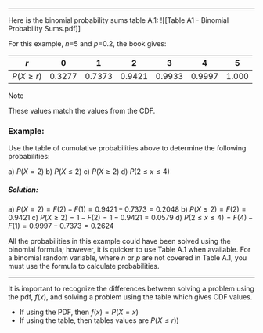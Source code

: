 - - -
Here is the binomial probability sums table A.1: 
![[Table A1 - Binomial Probability Sums.pdf]]

For this example, $n$=5 and $p$=0.2, the book gives:

| $r$ | 0 | 1 | 2 | 3 | 4 | 5 |
| ---- | ---- | ---- | ---- | ---- | ---- | ---- |
| $P(X\geq r)$ | 0.3277 | 0.7373 | 0.9421 | 0.9933 | 0.9997 | 1.000 |
> [!Note]
> These values match the values from the CDF.

### Example:
Use the table of cumulative probabilities above to determine the following probabilities:

a) $P(X=2)$
b) $P(X\leq 2)$
c) $P(X\geq 2)$
d) $P(2\leq x\leq 4)$
##### Solution:
a) $P(X=2)=F(2)-F(1)=0.9421-0.7373=0.2048$
b) $P(X\leq 2)=F(2)=0.9421$
c) $P(X\geq 2)=1-F(2)=1-0.9421=0.0579$
d) $P(2\leq x\leq 4)=F(4)-F(1)=0.9997-0.7373=0.2624$

All the probabilities in this example could have been solved using the binomial formula; however, it is quicker to use Table A.1 when available. For a binomial random variable, where $n$ or $p$ are not covered in Table A.1, you must use the formula to calculate probabilities.

- - -

It is important to recognize the differences between solving a problem using the pdf, $f(x)$, and solving a problem using the table which gives CDF values.

- If using the PDF, then $f(x)=P(X=x)$
- If using the table, then tables values are $P(X\leq r)$)







